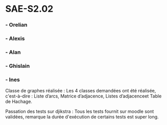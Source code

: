 # SAE-S2.02

### - Orelian 
### - Alexis
### - Alan
### - Ghislain
### - Ines

Classe de graphes réalisée : Les 4 classes demandées ont été réalisée, c'est-à-dire : Liste d’arcs, Matrice d’adjacence, Listes d’adjacenceet Table de Hachage.

Passation des tests sur djikstra : Tous les tests fournit sur moodle sont validées, remarque la durée d'exécution de certains tests est super long.
